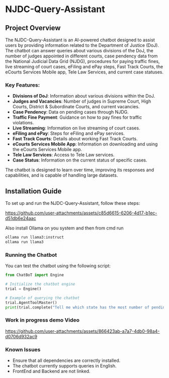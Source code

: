 # NJDC-Query-Assistant

## Project Overview

The NJDC-Query-Assistant is an AI-powered chatbot designed to assist users by providing information related to the Department of Justice (DoJ). The chatbot can answer queries about various divisions of the DoJ, the number of judges appointed in different courts, case pendency data from the National Judicial Data Grid (NJDG), procedures for paying traffic fines, live streaming of court cases, eFiling and ePay steps, Fast Track Courts, the eCourts Services Mobile app, Tele Law Services, and current case statuses.

### Key Features:
- **Divisions of DoJ**: Information about various divisions within the DoJ.
- **Judges and Vacancies**: Number of judges in Supreme Court, High Courts, District & Subordinate Courts, and current vacancies.
- **Case Pendency**: Data on pending cases through NJDG.
- **Traffic Fine Payment**: Guidance on how to pay fines for traffic violations.
- **Live Streaming**: Information on live streaming of court cases.
- **eFiling and ePay**: Steps for eFiling and ePay services.
- **Fast Track Courts**: Details about working Fast Track Courts.
- **eCourts Services Mobile App**: Information on downloading and using the eCourts Services Mobile app.
- **Tele Law Services**: Access to Tele Law services.
- **Case Status**: Information on the current status of specific cases.

The chatbot is designed to learn over time, improving its responses and capabilities, and is capable of handling large datasets.

## Installation Guide

To set up and run the NJDC-Query-Assistant, follow these steps:



https://github.com/user-attachments/assets/c85d6615-6206-4d17-b1ec-d51db6e24aac



Also install Ollama on you system and then from cmd run
```bash
ollama run llama3:instruct
ollama run llama3
```


### Running the Chatbot

You can test the chatbot using the following script:

```python
from ChatBoT import Engine

# Initialize the chatbot engine
trial = Engine()

# Example of querying the chatbot
trial.AgentToolMaster()
print(trial.complete("Tell me which state has the most number of pending criminal cases"))
```
### Work in progress demo Video


https://github.com/user-attachments/assets/866423ab-a7a7-4db0-98a4-d0706d932ac9



### Known Issues

- Ensure that all dependencies are correctly installed.
- The chatbot currently supports queries in English.
- FrontEnd and Backend are not linked.
